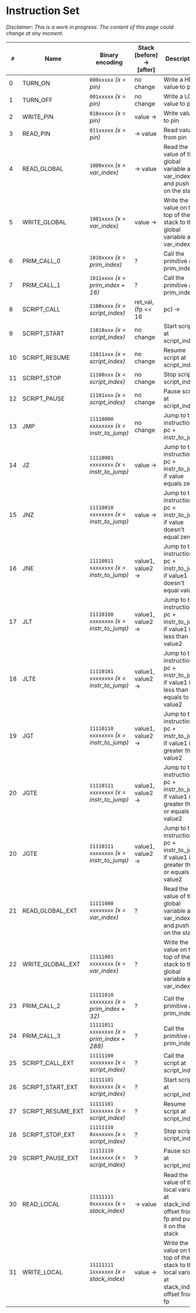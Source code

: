 # Instruction Set
*Disclaimer: This is a work in progress. The content of this page could change at any moment.*

`#`| Name | Binary encoding | Stack [before] -> [after] | Description
----|------|-----------------|---------------------------|------------
0 | TURN_ON | `000xxxxx` *(x = pin)* | no change | Write a HIGH value to pin
1 | TURN_OFF | `001xxxxx` *(x = pin)* | no change | Write a LOW value to pin
2 | WRITE_PIN | `010xxxxx` *(x = pin)* | value -> | Write value to pin
3 | READ_PIN | `011xxxxx` *(x = pin)* | -> value | Read value from pin
4 | READ_GLOBAL | `1000xxxx` *(x = var_index)* | -> value | Read the value of the global variable at var_index and push it on the stack
5 | WRITE_GLOBAL | `1001xxxx` *(x = var_index)* | value -> | Write the value on the top of the stack to the global variable at var_index
6 | PRIM_CALL_0 | `1010xxxx` *(x = prim_index)* | ? | Call the primitive at prim_index
7 | PRIM_CALL_1 | `1011xxxx` *(x = prim_index + 16)* | ? | Call the primitive at prim_index
8 | SCRIPT_CALL | `1100xxxx` *(x = script_index)* | ret_val, (fp << 16 | pc) -> | Call the script at script_index
9 | SCRIPT_START | `11010xxx` *(x = script_index)* | no change | Start script at script_index
10 | SCRIPT_RESUME | `11011xxx` *(x = script_index)* | no change | Resume script at script_index
11 | SCRIPT_STOP | `11100xxx` *(x = script_index)* | no change | Stop script at script_index
12 | SCRIPT_PAUSE | `11101xxx` *(x = script_index)* | no change | Pause script at script_index
13 | JMP | `11110000 xxxxxxxx` *(x = instr_to_jump)* | no change | Jump to the instruction at pc + instr_to_jump
14 | JZ | `11110001 xxxxxxxx` *(x = instr_to_jump)* | value -> | Jump to the instruction at pc + instr_to_jump if value equals zero
15 | JNZ | `11110010 xxxxxxxx` *(x = instr_to_jump)* | value -> | Jump to the instruction at pc + instr_to_jump if value doesn't equal zero
16 | JNE | `11110011 xxxxxxxx` *(x = instr_to_jump)* | value1, value2 -> | Jump to the instruction at pc + instr_to_jump if value1 doesn't equal value2
17 | JLT | `11110100 xxxxxxxx` *(x = instr_to_jump)* | value1, value2 -> | Jump to the instruction at pc + instr_to_jump if value1 is less than value2
18 | JLTE | `11110101 xxxxxxxx` *(x = instr_to_jump)* | value1, value2 -> | Jump to the instruction at pc + instr_to_jump if value1 is less than or equals to value2
19 | JGT | `11110110 xxxxxxxx` *(x = instr_to_jump)* | value1, value2 -> | Jump to the instruction at pc + instr_to_jump if value1 is greater than value2
20 | JGTE | `11110111 xxxxxxxx` *(x = instr_to_jump)* | value1, value2 -> | Jump to the instruction at pc + instr_to_jump if value1 is greater than or equals value2
20 | JGTE | `11110111 xxxxxxxx` *(x = instr_to_jump)* | value1, value2 -> | Jump to the instruction at pc + instr_to_jump if value1 is greater than or equals value2
21 | READ_GLOBAL_EXT | `11111000 xxxxxxxx` *(x = var_index)* | ? | Read the value of the global variable at var_index and push it on the stack
22 | WRITE_GLOBAL_EXT | `11111001 xxxxxxxx` *(x = var_index)* | ? | Write the value on the top of the stack to the global variable at var_index
23 | PRIM_CALL_2 | `11111010 xxxxxxxx` *(x = prim_index + 32)* | ? | Call the primitive at prim_index
24 | PRIM_CALL_3 | `11111011 xxxxxxxx` *(x = prim_index + 288)* | ? | Call the primitive at prim_index
25 | SCRIPT_CALL_EXT | `11111100 xxxxxxxx` *(x = script_index)* | ? | Call the script at script_index
26 | SCRIPT_START_EXT | `11111101 0xxxxxxx` *(x = script_index)* | ? | Start script at script_index
27 | SCRIPT_RESUME_EXT | `11111101 1xxxxxxx` *(x = script_index)* | ? | Resume script at script_index
28 | SCRIPT_STOP_EXT | `11111110 0xxxxxxx` *(x = script_index)* | ? | Stop script at script_index
29 | SCRIPT_PAUSE_EXT | `11111110 1xxxxxxx` *(x = script_index)* | ? | Pause script at script_index
30 | READ_LOCAL | `11111111 0xxxxxxx` *(x = stack_index)* | -> value | Read the value of the local variable at stack_index offset from fp and push it on the stack
31 | WRITE_LOCAL | `11111111 1xxxxxxx` *(x = stack_index)* | value -> | Write the value on the top of the stack to the local variable at stack_index offset from fp
